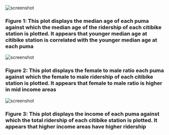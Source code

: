 ![screenshot](final1.png)
### Figure 1: This plot displays the median age of each puma against which the median age of the ridership of  each citibike station is plotted. It appears that younger median age at citibike station is correlated with the younger median age at each puma

![screenshot](final2.png)
### Figure 2: This plot displays the female to male ratio each puma against which the female to male ridership of each citibike station is plotted. It appears that female to male ratio is higher in mid income areas

![screenshot](final3.png)
### Figure 3: This plot displays the  income of each puma against which the total ridership of each citibike station is plotted. It appears that higher income areas have higher ridership
